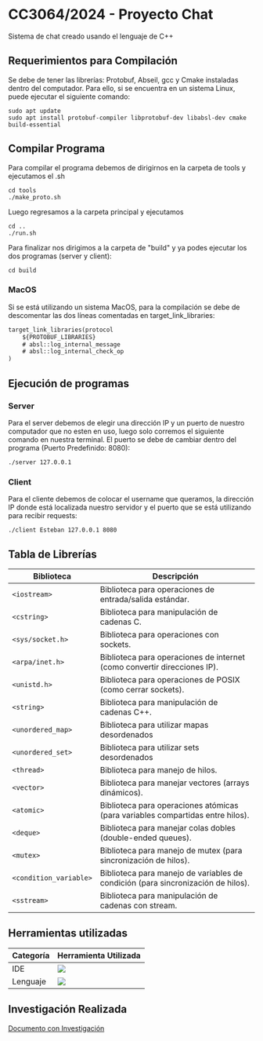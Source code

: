 # CC3064/2024 - Proyecto Chat
Sistema de chat creado usando el lenguaje de C++
## Requerimientos para Compilación
Se debe de tener las librerías: Protobuf, Abseil, gcc y Cmake instaladas dentro del computador.
Para ello, si se encuentra en un sistema Linux, puede ejecutar el siguiente comando:
```shell
sudo apt update
sudo apt install protobuf-compiler libprotobuf-dev libabsl-dev cmake build-essential
```

## Compilar Programa
Para compilar el programa debemos de dirigirnos en la carpeta de tools y ejecutamos el .sh
```shell
cd tools
./make_proto.sh
```

Luego regresamos a la carpeta principal y ejecutamos
```shell
cd ..
./run.sh
```

Para finalizar nos dirigimos a la carpeta de "build" y ya podes ejecutar los dos programas (server y client):
```shell
cd build
```

### MacOS
Si se está utilizando un sistema MacOS, para la compilación se debe de descomentar las dos líneas comentadas en target_link_libraries:
```txt
target_link_libraries(protocol
    ${PROTOBUF_LIBRARIES}
    # absl::log_internal_message
    # absl::log_internal_check_op
)
```

## Ejecución de programas
### Server
Para el server debemos de elegir una dirección IP y un puerto de nuestro computador que no esten en uso,
luego solo corremos el siguiente comando en nuestra terminal. El puerto se debe de cambiar dentro del programa (Puerto Predefinido: 8080):
```shell
./server 127.0.0.1
```

### Client
Para el cliente debemos de colocar el username que queramos, la dirección IP donde está localizada nuestro servidor 
y el puerto que se está utilizando para recibir requests:
```shell
./client Esteban 127.0.0.1 8080
```


## Tabla de Librerías

| Biblioteca | Descripción |
| --- | --- |
| `<iostream>` | Biblioteca para operaciones de entrada/salida estándar. |
| `<cstring>` | Biblioteca para manipulación de cadenas C. |
| `<sys/socket.h>` | Biblioteca para operaciones con sockets. |
| `<arpa/inet.h>` | Biblioteca para operaciones de internet (como convertir direcciones IP). |
| `<unistd.h>` | Biblioteca para operaciones de POSIX (como cerrar sockets). |
| `<string>` | Biblioteca para manipulación de cadenas C++. |
| `<unordered_map>` | Biblioteca para utilizar mapas desordenados |
| `<unordered_set>` | Biblioteca para utilizar sets desordenados  |
| `<thread>` | Biblioteca para manejo de hilos. |
| `<vector>` | Biblioteca para manejar vectores (arrays dinámicos). |
| `<atomic>` | Biblioteca para operaciones atómicas (para variables compartidas entre hilos). |
| `<deque>` | Biblioteca para manejar colas dobles (double-ended queues). |
| `<mutex>` | Biblioteca para manejo de mutex (para sincronización de hilos). |
| `<condition_variable>` | Biblioteca para manejo de variables de condición (para sincronización de hilos). |
| `<sstream>` | Biblioteca para manipulación de cadenas con stream. |


## Herramientas utilizadas

| Categoría | Herramienta Utilizada |
| --- | --- |
| IDE | <img src="https://img.shields.io/badge/Visual_Studio_Code-007ACC.svg?style=for-the-badge&logo=Visual-Studio-Code&logoColor=white"/> |
| Lenguaje | <img src="https://img.shields.io/badge/C++-00599C.svg?style=for-the-badge&logo=c%2B%2B&logoColor=white"/> |

## Investigación Realizada

[Documento con Investigación](./Proyecto.Chat.pdf)
